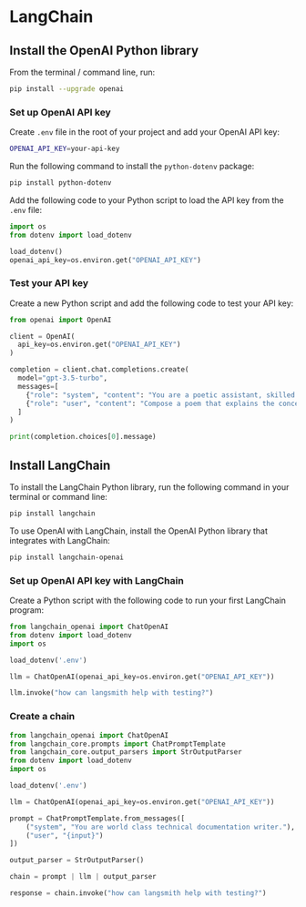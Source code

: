 # LangChain

## Install the OpenAI Python library

From the terminal / command line, run:

```bash
pip install --upgrade openai
```

### Set up OpenAI API key

Create `.env` file in the root of your project and add your OpenAI API key:

```bash
OPENAI_API_KEY=your-api-key
```

Run the following command to install the `python-dotenv` package:

```bash
pip install python-dotenv
```

Add the following code to your Python script to load the API key from the `.env` file:

```python
import os
from dotenv import load_dotenv

load_dotenv()
openai_api_key=os.environ.get("OPENAI_API_KEY")
```

### Test your API key

Create a new Python script and add the following code to test your API key:

```python
from openai import OpenAI

client = OpenAI(
  api_key=os.environ.get("OPENAI_API_KEY")
)

completion = client.chat.completions.create(
  model="gpt-3.5-turbo",
  messages=[
    {"role": "system", "content": "You are a poetic assistant, skilled in explaining complex programming concepts with creative flair."},
    {"role": "user", "content": "Compose a poem that explains the concept of recursion in programming."}
  ]
)

print(completion.choices[0].message)
```

## Install LangChain

To install the LangChain Python library, run the following command in your terminal or command line:

```bash
pip install langchain
```

To use OpenAI with LangChain, install the OpenAI Python library that integrates with LangChain:

```bash
pip install langchain-openai
```

### Set up OpenAI API key with LangChain

Create a Python script with the following code to run your first LangChain program:

```python
from langchain_openai import ChatOpenAI
from dotenv import load_dotenv
import os

load_dotenv('.env')

llm = ChatOpenAI(openai_api_key=os.environ.get("OPENAI_API_KEY"))

llm.invoke("how can langsmith help with testing?")
```

### Create a chain

```python
from langchain_openai import ChatOpenAI
from langchain_core.prompts import ChatPromptTemplate
from langchain_core.output_parsers import StrOutputParser
from dotenv import load_dotenv
import os

load_dotenv('.env')

llm = ChatOpenAI(openai_api_key=os.environ.get("OPENAI_API_KEY"))

prompt = ChatPromptTemplate.from_messages([
    ("system", "You are world class technical documentation writer."),
    ("user", "{input}")
])

output_parser = StrOutputParser()

chain = prompt | llm | output_parser

response = chain.invoke("how can langsmith help with testing?")
```